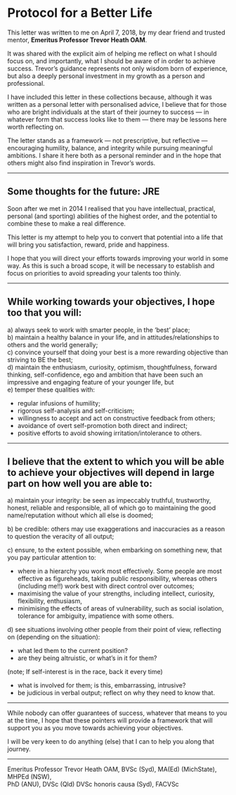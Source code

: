 # Protocol for a Better Life  

This letter was written to me on April 7, 2018, by my dear friend and trusted mentor, **Emeritus Professor Trevor Heath OAM**.  

It was shared with the explicit aim of helping me reflect on what I should focus on, and importantly, what I should be aware of in order to achieve success. Trevor’s guidance represents not only wisdom born of experience, but also a deeply personal investment in my growth as a person and professional.  

I have included this letter in these collections because, although it was written as a personal letter with personalised advice, I believe that for those who are bright individuals at the start of their journey to success — in whatever form that success looks like to them — there may be lessons here worth reflecting on.  

The letter stands as a framework — not prescriptive, but reflective — encouraging humility, balance, and integrity while pursuing meaningful ambitions. I share it here both as a personal reminder and in the hope that others might also find inspiration in Trevor’s words.  

---

## Some thoughts for the future: JRE  

Soon after we met in 2014 I realised that you have intellectual, practical, personal (and sporting) abilities of the highest order, and the potential to combine these to make a real difference.  

This letter is my attempt to help you to convert that potential into a life that will bring you satisfaction, reward, pride and happiness.  

I hope that you will direct your efforts towards improving your world in some way. As this is such a broad scope, it will be necessary to establish and focus on priorities to avoid spreading your talents too thinly.  

---

## While working towards your objectives, I hope too that you will:  

a) always seek to work with smarter people, in the ‘best’ place;  
b) maintain a healthy balance in your life, and in attitudes/relationships to others and the world generally;  
c) convince yourself that doing your best is a more rewarding objective than striving to BE the best;  
d) maintain the enthusiasm, curiosity, optimism, thoughtfulness, forward thinking, self-confidence, ego and ambition that have been such an impressive and engaging feature of your younger life, but  
e) temper these qualities with:  

- regular infusions of humility;  
- rigorous self-analysis and self-criticism;  
- willingness to accept and act on constructive feedback from others;  
- avoidance of overt self-promotion both direct and indirect;  
- positive efforts to avoid showing irritation/intolerance to others.  

---

## I believe that the extent to which you will be able to achieve your objectives will depend in large part on how well you are able to:  

a) maintain your integrity: be seen as impeccably truthful, trustworthy, honest, reliable and responsible, all of which go to maintaining the good name/reputation without which all else is doomed;  

b) be credible: others may use exaggerations and inaccuracies as a reason to question the veracity of all output;  

c) ensure, to the extent possible, when embarking on something new, that you pay particular attention to:  

- where in a hierarchy you work most effectively. Some people are most effective as figureheads, taking public responsibility, whereas others (including me!!) work best with direct control over outcomes;  
- maximising the value of your strengths, including intellect, curiosity, flexibility, enthusiasm,  
- minimising the effects of areas of vulnerability, such as social isolation, tolerance for ambiguity, impatience with some others.  

d) see situations involving other people from their point of view, reflecting on (depending on the situation):  

- what led them to the current position?  
- are they being altruistic, or what’s in it for them?  

(note; If self-interest is in the race, back it every time)  

- what is involved for them; is this, embarrassing, intrusive?  
- be judicious in verbal output; reflect on why they need to know that.  

---

While nobody can offer guarantees of success, whatever that means to you at the time, I hope that these pointers will provide a framework that will support you as you move towards achieving your objectives.  

I will be very keen to do anything (else) that I can to help you along that journey.  

---

Emeritus Professor Trevor Heath OAM, BVSc (Syd), MA(Ed) (MichState), MHPEd (NSW),  
PhD (ANU), DVSc (Qld) DVSc honoris causa (Syd), FACVSc